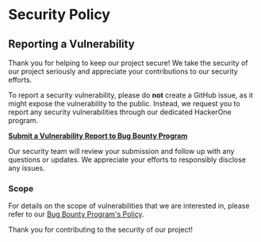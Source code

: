 # Security Policy

## Reporting a Vulnerability

Thank you for helping to keep our project secure! We take the security of our project seriously and appreciate your contributions to our security efforts.

To report a security vulnerability, please do **not** create a GitHub issue, as it might expose the vulnerability to the public. Instead, we request you to report any security vulnerabilities through our dedicated HackerOne program.

**[Submit a Vulnerability Report to Bug Bounty Program](https://enj.in/security)**

Our security team will review your submission and follow up with any questions or updates. We appreciate your efforts to responsibly disclose any issues.

### Scope

For details on the scope of vulnerabilities that we are interested in, please refer to our [Bug Bounty Program's Policy](https://enj.in/security).

Thank you for contributing to the security of our project!
